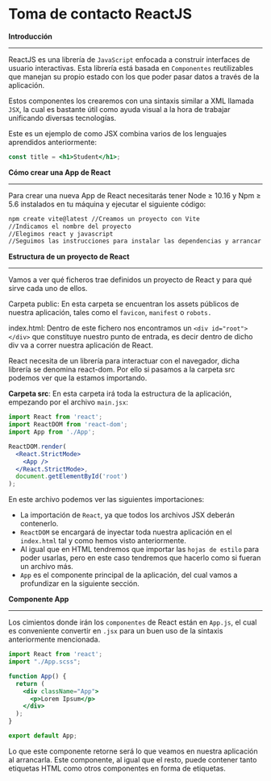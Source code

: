 # Toma de contacto ReactJS

**Introducción**

---

ReactJS es una librería de `JavaScript` enfocada a construir interfaces de usuario interactivas. Esta librería está basada en `Componentes` reutilizables que manejan su propio estado con los que poder pasar datos a través de la aplicación.

Estos componentes los crearemos con una sintaxis similar a XML llamada `JSX`, la cual es bastante útil como ayuda visual a la hora de trabajar unificando diversas tecnologías.

Este es un ejemplo de como JSX combina varios de los lenguajes aprendidos anteriormente:

```jsx
const title = <h1>Student</h1>;
```

**Cómo crear una App de React**

---

Para crear una nueva App de React necesitarás tener Node ≥ 10.16 y Npm ≥ 5.6 instalados en tu máquina y ejecutar el siguiente código:

```bash
npm create vite@latest //Creamos un proyecto con Vite
//Indicamos el nombre del proyecto
//Elegimos react y javascript
//Seguimos las instrucciones para instalar las dependencias y arrancar el proyecto
```

**Estructura de un proyecto de React**

---

Vamos a ver qué ficheros trae definidos un proyecto de React y para qué sirve cada uno de ellos.

Carpeta public:  En esta carpeta se encuentran los assets públicos de nuestra aplicación, tales como el `favicon`, `manifest` o `robots.`

index.html: Dentro de este fichero nos encontramos un  `<div id="root"></div>`  que constituye nuestro punto de entrada, es decir dentro de dicho div va a correr nuestra aplicación de React. 

React necesita de un librería para interactuar con el navegador, dicha librería se denomina react-dom. Por ello si pasamos a la carpeta src podemos ver que la estamos importando.

**Carpeta src**: En esta carpeta irá toda la estructura de la aplicación, empezando por el archivo `main.jsx`:

```jsx
import React from 'react';
import ReactDOM from 'react-dom';
import App from './App';

ReactDOM.render(
  <React.StrictMode>
    <App />
  </React.StrictMode>,
  document.getElementById('root')
);
```

En este archivo podemos ver las siguientes importaciones:

- La importación de `React`, ya que todos los archivos JSX deberán contenerlo.
- `ReactDOM` se encargará de inyectar toda nuestra aplicación en el `index.html` tal y como hemos visto anteriormente.
- Al igual que en HTML tendremos que importar las `hojas de estilo` para poder usarlas, pero en este caso tendremos que hacerlo como si fueran un archivo más.
- `App` es el componente principal de la aplicación, del cual vamos a profundizar en la siguiente sección.

**Componente App**

---

Los cimientos donde irán los `componentes` de React están en `App.js`, el cual es conveniente convertir en `.jsx` para un buen uso de la sintaxis anteriormente mencionada.

```jsx
import React from 'react';
import "./App.scss";

function App() {
  return (
    <div className="App">
      <p>Lorem Ipsum</p>
    </div>
  );
}

export default App;
```

Lo que este componente retorne será lo que veamos en nuestra aplicación al arrancarla. Este componente, al igual que el resto, puede contener tanto etiquetas HTML como otros componentes en forma de etiquetas.